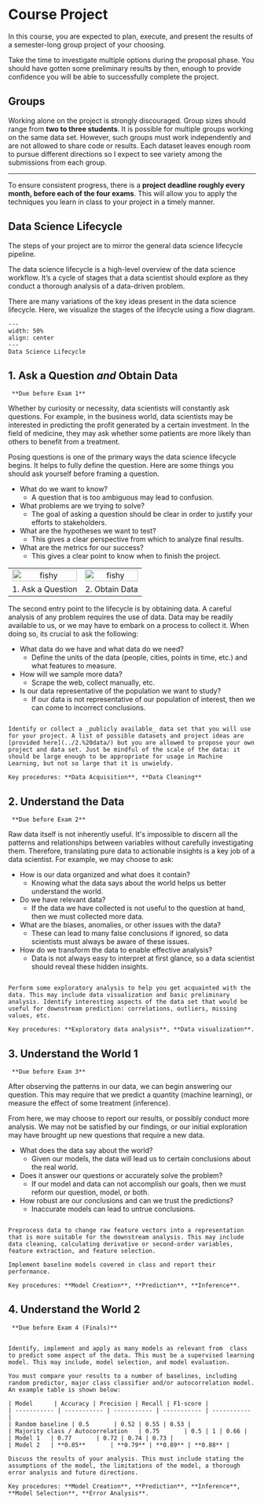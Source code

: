 
# Course Project 

In this course, you are expected to plan, execute, and present the results of a semester-long group project of your choosing. 

Take the time to investigate multiple options during the proposal phase.  You should have gotten some preliminary results by then, enough to provide confidence you will be able to successfully complete the project. 

## Groups 
Working alone on the project is strongly discouraged. Group sizes should range from **two to three students**. It is possible for multiple groups working on the same data set. However, such groups must work independently and are not allowed to share code or results. Each dataset leaves enough room to pursue different directions so I expect to see variety among the submissions from each group.

---

To ensure consistent progress, there is a **project deadline roughly every month, before each of the four exams**. This will allow you to apply the techniques you learn in class to your project in a timely manner. 

## Data Science Lifecycle

The steps of your project are to mirror the general data science lifecycle pipeline. 

The data science lifecycle is a high-level overview of the data science workflow. It’s a cycle of stages that a data scientist should explore as they conduct a thorough analysis of a data-driven problem.

There are many variations of the key ideas present in the data science lifecycle. Here, we visualize the stages of the lifecycle using a flow diagram. 

```{figure} ../assets/data_life_cycle.png
---
width: 50%
align: center
---
Data Science Lifecycle
``` 


## 1. Ask a Question _and_ Obtain Data

```{important}
 **Due before Exam 1**
```

Whether by curiosity or necessity, data scientists will constantly ask questions. For example, in the business world, data scientists may be interested in predicting the profit generated by a certain investment. In the field of medicine, they may ask whether some patients are more likely than others to benefit from a treatment. 

Posing questions is one of the primary ways the data science lifecycle begins. It helps to fully define the question. Here are some things you should ask yourself before framing a question.

- What do we want to know? 
    - A question that is too ambiguous may lead to confusion.
- What problems are we trying to solve?
    - The goal of asking a question should be clear in order to justify your efforts to stakeholders.
- What are the hypotheses we want to test?
    - This gives a clear perspective from which to analyze final results.
- What are the metrics for our success?
    - This gives a clear point to know when to finish the project.


| | |
|:---:|:---:|
|<img src="https://raw.githubusercontent.com/fahadsultan/datascience_ml/main/assets/ask_question.png" alt="fishy" class="bg-primary" width="100%"> | <img src="../assets/data_acquisition.png" alt="fishy" class="bg-primary" width="100%"> |
 | 1. Ask a Question | 2. Obtain Data |

The second entry point to the lifecycle is by obtaining data. A careful analysis of any problem requires the use of data. Data may be readily available to us, or we may have to embark on a process to collect it. When doing so, its crucial to ask the following:  

- What data do we have and what data do we need?
    - Define the units of the data (people, cities, points in time, etc.) and what features to measure.
- How will we sample more data?
    - Scrape the web, collect manually, etc.
- Is our data representative of the population we want to study?
    - If our data is not representative of our population of interest, then we can come to incorrect conclusions.
    

````{card} Project Phase 1

Identify or collect a _publicly available_ data set that you will use for your project. A list of possible datasets and project ideas are [provided here](../2.%20data/) but you are allowed to propose your own project and data set. Just be mindful of the scale of the data: it should be large enough to be appropriate for usage in Machine Learning, but not so large that it is unwieldy. 

Key procedures: **Data Acquisition**, **Data Cleaning**

````



## 2. Understand the Data 
```{important}
 **Due before Exam 2**
```

Raw data itself is not inherently useful. It's impossible to discern all the patterns and relationships between variables without carefully investigating them. Therefore, translating pure data to actionable insights is a key job of a data scientist. For example, we may choose to ask:

- How is our data organized and what does it contain?
    - Knowing what the data says about the world helps us better understand the world. 
- Do we have relevant data?
    - If the data we have collected is not useful to the question at hand, then we must collected more data.
- What are the biases, anomalies, or other issues with the data?
    - These can lead to many false conclusions if ignored, so data scientists must always be aware of these issues. 
- How do we transform the data to enable effective analysis?
    - Data is not always easy to interpret at first glance, so a data scientist should reveal these hidden insights. 

````{card} Project Phase 2

Perform some exploratory analysis to help you get acquainted with the data. This may include data visualization and basic preliminary analysis. Identify interesting aspects of the data set that would be useful for downstream prediction: correlations, outliers, missing values, etc.

Key procedures: **Exploratory data analysis**, **Data visualization**.

````

## 3. Understand the World 1

```{important}
 **Due before Exam 3**
```

After observing the patterns in our data, we can begin answering our question. This may require that we predict a quantity (machine learning), or measure the effect of some treatment (inference). 

From here, we may choose to report our results, or possibly conduct more analysis. We may not be satisfied by our findings, or our initial exploration may have brought up new questions that require a new data.

- What does the data say about the world?
    - Given our models, the data will lead us to certain conclusions about the real world.   
- Does it answer our questions or accurately solve the problem?
    - If our model and data can not accomplish our goals, then we must reform our question, model, or both.  
- How robust are our conclusions and can we trust the predictions?
    - Inaccurate models can lead to untrue conclusions.

````{card} Project Phase 3

Preprocess data to change raw feature vectors into a representation that is more suitable for the downstream analysis. This may include data cleaning, calculating derivative or second-order variables, feature extraction, and feature selection. 

Implement baseline models covered in class and report their performance.

Key procedures: **Model Creation**, **Prediction**, **Inference**.
````

## 4. Understand the World 2

```{important}
 **Due before Exam 4 (Finals)**
```

````{card} Project Phase 4

Identify, implement and apply as many models as relevant from  class to predict some aspect of the data. This must be a supervised learning model. This may include, model selection, and model evaluation. 
    
You must compare your results to a number of baselines, including random predictor, major class classifier and/or autocorrelation model. An example table is shown below: 

| Model      | Accuracy | Precision | Recall | F1-score |
| ----------- | ----------- | ----------- | ----------- | ----------- |
| Random baseline | 0.5       | 0.52 | 0.55 | 0.53 |
| Majority class / Autocorrelation   | 0.75       | 0.5 | 1 | 0.66 |
| Model 1   | 0.77       | 0.72 | 0.74 | 0.73 |
| Model 2   | **0.85**       | **0.79** | **0.89** | **0.88** |

Discuss the results of your analysis. This must include stating the assumptions of the model, the limitations of the model, a thorough error analysis and future directions.

Key procedures: **Model Creation**, **Prediction**, **Inference**, **Model Selection**, **Error Analysis**.
````
